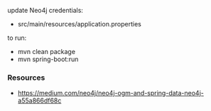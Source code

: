 update Neo4j credentials:
- src/main/resources/application.properties

to run:
- mvn clean package
- mvn spring-boot:run

### Resources
- https://medium.com/neo4j/neo4j-ogm-and-spring-data-neo4j-a55a866df68c